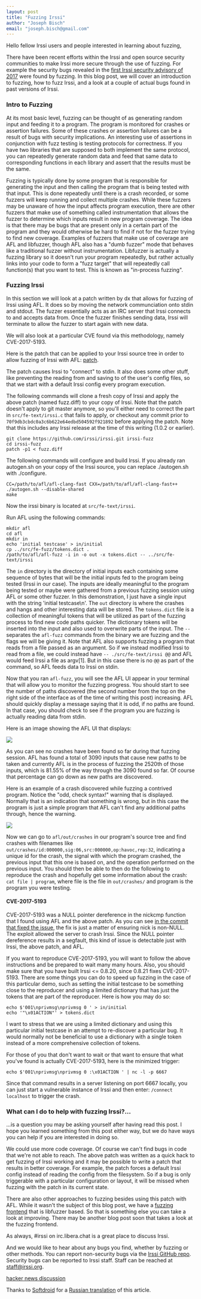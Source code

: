 ```yaml
---
layout: post
title: "Fuzzing Irssi"
author: "Joseph Bisch"
email: "joseph.bisch@gmail.com"
---
```


Hello fellow Irssi users and people interested in learning about fuzzing,

There have been recent efforts within the Irssi and open source security
communities to make Irssi more secure through the use of fuzzing. For example
the security bugs revealed in the [first Irssi security advisory of
2017](https://irssi.org/security/html/irssi_sa_2017_01) were found by fuzzing. In
this blog post, we will cover an introduction to fuzzing, how to fuzz Irssi, and
a look at a couple of actual bugs found in past versions of Irssi.


### Intro to Fuzzing

At its most basic level, fuzzing can be thought of as generating random input
and feeding it to a program. The program is monitored for crashes or assertion
failures. Some of these crashes or assertion failures can be a result of bugs
with security implications. An interesting use of assertions in conjunction with
fuzz testing is testing protocols for correctness. If you have two libraries
that are supposed to both implement the same protocol, you can repeatedly
generate random data and feed that same data to corresponding functions in each
library and assert that the results must be the same.

Fuzzing is typically done by some program that is responsible for generating the
input and then calling the program that is being tested with that input. This is
done repeatedly until there is a crash recorded, or some fuzzers will keep
running and collect multiple crashes. While these fuzzers may be unaware of how
the input affects program execution, there are other fuzzers that make use of
something called instrumentation that allows the fuzzer to determine which
inputs result in new program coverage. The idea is that there may be bugs that
are present only in a certain part of the program and they would otherwise be
hard to find if not for the fuzzer trying to find new coverage. Examples of
fuzzers that make use of coverage are AFL and libfuzzer, though AFL also has a
"dumb fuzzer" mode that behaves like a traditional fuzzer without
instrumentation. Libfuzzer is actually a fuzzing library so it doesn't run your
program repeatedly, but rather actually links into your code to form a "fuzz
target" that will repeatedly call function(s) that you want to test. This is
known as "in-process fuzzing".

### Fuzzing Irssi

In this section we will look at a patch written by dx that allows for fuzzing of
Irssi using AFL. It does so by moving the network communciation onto stdin and
stdout. The fuzzer essentially acts as an IRC server that Irssi connects to and
accepts data from. Once the fuzzer finishes sending data, Irssi will terminate
to allow the fuzzer to start again with new data.

We will also look at a particular CVE found via this methodology, namely CVE-2017-5193.

Here is the patch that can be applied to your Irssi source tree in order to
allow fuzzing of Irssi with AFL:
[patch](https://github.com/irssi/irssi/blob/master/fuzz-support/fuzz.diff).

The patch causes Irssi to "connect" to stdin. It also does some other stuff,
like preventing the reading from and saving to of the user's config files, so
that we start with a default Irssi config every program execution.

The following commands will clone a fresh copy of Irssi and apply the above
patch (named fuzz.diff) to your copy of Irssi. Note that the patch doesn't
apply to git master anymore, so you'll either need to correct the part in
`src/fe-text/irssi.c` that fails to apply, or checkout any commit prior to
`70f9db3cbdc0a3c6b622e64edbd504592f921892` before applying the patch. Note that
this includes any Irssi release at the time of this writing (1.0.2 or earlier).

```
git clone https://github.com/irssi/irssi.git irssi-fuzz
cd irssi-fuzz
patch -p1 < fuzz.diff
```

The following commands will configure and build Irssi. If you already ran
autogen.sh on your copy of the Irssi source, you can replace ./autogen.sh with
./configure.

```
CC=/path/to/afl/afl-clang-fast CXX=/path/to/afl/afl-clang-fast++ ./autogen.sh --disable-shared
make
```

Now the irssi binary is located at `src/fe-text/irssi`.

Run AFL using the following commands:

```
mkdir afl
cd afl
mkdir in
echo 'initial testcase' > in/initial
cp ../src/fe-fuzz/tokens.dict .
/path/to/afl/afl-fuzz -i in -o out -x tokens.dict -- ../src/fe-text/irssi
```

The `in` directory is the directory of initial inputs each containing some
sequence of bytes that will be the initial inputs fed to the program being
tested (Irssi in our case). The inputs are ideally meaningful to the program
being tested or maybe were gathered from a previous fuzzing session using AFL or
some other fuzzer. In this demonstration, I just have a single input with the
string 'initial testcase\n'. The `out` directory is where the crashes and hangs
and other interesting data will be stored. The `tokens.dict` file is a
collection of meaningful tokens that will be utilized as part of the fuzzing
process to find new code paths quicker. The dictionary tokens will be inserted
into the input and also used to overwrite parts of the input. The `--` separates
the `afl-fuzz` commands from the binary we are fuzzing and the flags we will be
giving it. Note that AFL also supports fuzzing a program that reads from a file
passed as an argument. So if we instead modified Irssi to read from a file, we
could instead have `-- ./src/fe-text/irssi @@` and AFL would feed Irssi a file
as argv[1]. But in this case there is no `@@` as part of the command, so AFL
feeds data to Irssi on stdin.

Now that you ran `afl-fuzz`, you will see the AFL UI appear in your terminal
that will allow you to monitor the fuzzing progress. You should start to see the
number of paths discovered (the second number from the top on the right side of
the interface as of the time of writing this post) increasing. AFL should
quickly display a message saying that it is odd, if no paths are found. In that
case, you should check to see if the program you are fuzzing is actually reading
data from stdin.

Here is an image showing the AFL UI that displays:

<img style="max-width:100%" src="/images/afl_nocrash.png" />

As you can see no crashes have been found so far during that fuzzing session.
AFL has found a total of 3090 inputs that cause new paths to be taken and
currently AFL is in the process of fuzzing the 2520th of those inputs, which is
81.55% of the way through the 3090 found so far. Of course that percentage can
go down as new paths are discovered.

Here is an example of a crash discovered while fuzzing a contrived program.
Notice the "odd, check syntax!" warning that is displayed. Normally that is an
indication that something is wrong, but in this case the program is just a
simple program that AFL can't find any additional paths through, hence the
warning.

<img style="max-width:100%" src="/images/afl_crash.png" />

Now we can go to `afl/out/crashes` in our program's source tree and find crashes
with filenames like `out/crashes/id:000000,sig:06,src:000000,op:havoc,rep:32`,
indicating a unique id for the crash, the signal with which the program crashed,
the previous input that this one is based on, and the operation performed on the
previous input. You should then be able to then do the following to reproduce
the crash and hopefully get some information about the crash: `cat file |
program`, where file is the file in `out/crashes/` and program is the program
you were testing.

#### CVE-2017-5193

CVE-2017-5193 was a NULL pointer dereference in the nickcmp function that I
found using AFL and the above patch. As you can see [in the commit that fixed
the
issue](https://github.com/irssi/irssi/commit/c3cca5ecf3bd86da5056b8d706a300422e59594b),
the fix is just a matter of ensuring nick is non-NULL. The exploit allowed the
server to crash Irssi. Since the NULL pointer dereference results in a segfault,
this kind of issue is detectable just with Irssi, the above patch, and AFL.

If you want to reproduce CVE-2017-5193, you will want to follow the above
instructions and be prepared to wait many many hours. Also, you should make sure
that you have built Irssi <= 0.8.20, since 0.8.21 fixes CVE-2017-5193. There are
some things you can do to speed up fuzzing in the case of this particular demo,
such as setting the initial testcase to be something close to the reproducer and
using a limited dictionary that has just the tokens that are part of the
reproducer. Here is how you may do so:

```
echo $'001\nprivmsg\nprivmsg 0 ' > in/initial
echo '"\x01ACTION"' > tokens.dict
```

I want to stress that we are using a limited dictionary and using this
particular initial testcase in an attempt to re-discover a particular bug. It
would normally not be beneficial to use a dictionary with a single token instead
of a more comprehensive collection of tokens.

For those of you that don't want to wait or that want to ensure that what you've
found is actually CVE-2017-5193, here is the minimized trigger:

```
echo $'001\nprivmsg\nprivmsg 0 :\x01ACTION ' | nc -l -p 6667
```

Since that command results in a server listening on port 6667 locally, you can
just start a vulnerable instance of Irssi and then enter: `/connect localhost`
to trigger the crash.

### What can I do to help with fuzzing Irssi?...

...is a question you may be asking yourself after having read this post. I hope
you learned something from this post either way, but we do have ways you can
help if you are interested in doing so.

We could use more code coverage. Of course we can't find bugs in code that we're
not able to reach. The above patch was written as a quick hack to get fuzzing of
Irssi working and it may be possible to write a patch that results in better
coverage. For example, the patch forces a default Irssi config instead of
reading the config from the filesystem. So if a bug is only triggerable with a
particular configuration or layout, it will be missed when fuzzing with the
patch in its current state.

There are also other approaches to fuzzing besides using this patch with AFL.
While it wasn't the subject of this blog post, we have a [fuzzing
frontend](https://github.com/irssi/irssi/tree/master/src/fe-fuzz) that is
libfuzzer based. So that is something else you can take a look at improving.
There may be another blog post soon that takes a look at the fuzzing frontend.

As always, #irssi on irc.libera.chat is a great place to discuss Irssi.

And we would like to hear about any bugs you find, whether by fuzzing or other
methods. You can report non-security bugs via the [Irssi GitHub
repo](https://github.com/irssi/irssi). Security bugs can be reported to Irssi
staff. Staff can be reached at staff@irssi.org.

[hacker news discussion](https://news.ycombinator.com/item?id=14330989)

Thanks to [Softdroid](https://softdroid.net/) for a
[Russian translation](https://softdroid.net/fuzzing-irssi-ru) of this article.
